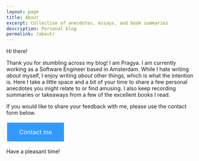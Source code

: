 ```yaml
---
layout: page
title: About
excerpt: Collection of anecdotes, essays, and book summaries
description: Personal blog
permalink: /about/
---
```

Hi there! 

Thank you for stumbling across my blog! I am Pragya. I am currently working as a Software Engineer based in Amsterdam. While I hate writing _about_ myself, I enjoy writing _about_ other things, which is  what the intention is. Here I take a little space and a bit of your time to share a few personal anecdotes you might relate to or find amusing. I also keep recording summaries or takeaways from a few of the excellent books I read.

If you would like to share your feedback with me, please use the contact form below.
<html>
<head>
<style>
.button {
  background-color: #3399ff;
  border: none;
  color: white;
  padding: 15px 32px;
  text-align: center;
  text-decoration: none;
  display: inline-block;
  font-size: 16px;
  margin: 4px 2px;
  cursor: pointer;
}
</style>
</head>
<body>
<a href="https://forms.gle/cMTmS2qrichCuzw16" class="button">Contact me</a>
</body>
</html>

Have a pleasant time!